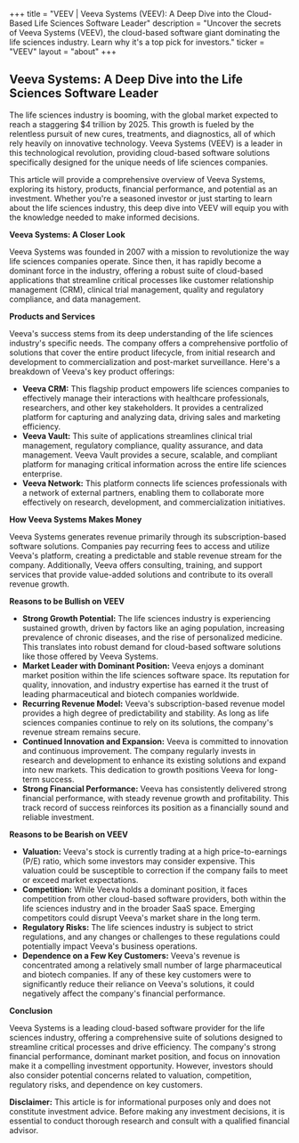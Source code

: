 +++
title = "VEEV |  Veeva Systems (VEEV): A Deep Dive into the Cloud-Based Life Sciences Software Leader"
description = "Uncover the secrets of Veeva Systems (VEEV), the cloud-based software giant dominating the life sciences industry. Learn why it's a top pick for investors."
ticker = "VEEV"
layout = "about"
+++

        


## Veeva Systems: A Deep Dive into the Life Sciences Software Leader

The life sciences industry is booming, with the global market expected to reach a staggering $4 trillion by 2025. This growth is fueled by the relentless pursuit of new cures, treatments, and diagnostics, all of which rely heavily on innovative technology.  Veeva Systems (VEEV) is a leader in this technological revolution, providing cloud-based software solutions specifically designed for the unique needs of life sciences companies. 

This article will provide a comprehensive overview of Veeva Systems, exploring its history, products, financial performance, and potential as an investment. Whether you're a seasoned investor or just starting to learn about the life sciences industry, this deep dive into VEEV will equip you with the knowledge needed to make informed decisions.

**Veeva Systems: A Closer Look**

Veeva Systems was founded in 2007 with a mission to revolutionize the way life sciences companies operate. Since then, it has rapidly become a dominant force in the industry, offering a robust suite of cloud-based applications that streamline critical processes like customer relationship management (CRM), clinical trial management, quality and regulatory compliance, and data management.

**Products and Services**

Veeva's success stems from its deep understanding of the life sciences industry's specific needs. The company offers a comprehensive portfolio of solutions that cover the entire product lifecycle, from initial research and development to commercialization and post-market surveillance. Here's a breakdown of Veeva's key product offerings:

* **Veeva CRM:** This flagship product empowers life sciences companies to effectively manage their interactions with healthcare professionals, researchers, and other key stakeholders. It provides a centralized platform for capturing and analyzing data, driving sales and marketing efficiency.
* **Veeva Vault:** This suite of applications streamlines clinical trial management, regulatory compliance, quality assurance, and data management. Veeva Vault provides a secure, scalable, and compliant platform for managing critical information across the entire life sciences enterprise.
* **Veeva Network:** This platform connects life sciences professionals with a network of external partners, enabling them to collaborate more effectively on research, development, and commercialization initiatives.

**How Veeva Systems Makes Money**

Veeva Systems generates revenue primarily through its subscription-based software solutions. Companies pay recurring fees to access and utilize Veeva's platform, creating a predictable and stable revenue stream for the company. Additionally, Veeva offers consulting, training, and support services that provide value-added solutions and contribute to its overall revenue growth.

**Reasons to be Bullish on VEEV**

* **Strong Growth Potential:** The life sciences industry is experiencing sustained growth, driven by factors like an aging population, increasing prevalence of chronic diseases, and the rise of personalized medicine. This translates into robust demand for cloud-based software solutions like those offered by Veeva Systems.
* **Market Leader with Dominant Position:** Veeva enjoys a dominant market position within the life sciences software space. Its reputation for quality, innovation, and industry expertise has earned it the trust of leading pharmaceutical and biotech companies worldwide.
* **Recurring Revenue Model:** Veeva's subscription-based revenue model provides a high degree of predictability and stability. As long as life sciences companies continue to rely on its solutions, the company's revenue stream remains secure.
* **Continued Innovation and Expansion:** Veeva is committed to innovation and continuous improvement. The company regularly invests in research and development to enhance its existing solutions and expand into new markets. This dedication to growth positions Veeva for long-term success.
* **Strong Financial Performance:** Veeva has consistently delivered strong financial performance, with steady revenue growth and profitability. This track record of success reinforces its position as a financially sound and reliable investment.

**Reasons to be Bearish on VEEV**

* **Valuation:** Veeva's stock is currently trading at a high price-to-earnings (P/E) ratio, which some investors may consider expensive. This valuation could be susceptible to correction if the company fails to meet or exceed market expectations.
* **Competition:** While Veeva holds a dominant position, it faces competition from other cloud-based software providers, both within the life sciences industry and in the broader SaaS space. Emerging competitors could disrupt Veeva's market share in the long term.
* **Regulatory Risks:** The life sciences industry is subject to strict regulations, and any changes or challenges to these regulations could potentially impact Veeva's business operations. 
* **Dependence on a Few Key Customers:** Veeva's revenue is concentrated among a relatively small number of large pharmaceutical and biotech companies. If any of these key customers were to significantly reduce their reliance on Veeva's solutions, it could negatively affect the company's financial performance.

**Conclusion**

Veeva Systems is a leading cloud-based software provider for the life sciences industry, offering a comprehensive suite of solutions designed to streamline critical processes and drive efficiency. The company's strong financial performance, dominant market position, and focus on innovation make it a compelling investment opportunity. However, investors should also consider potential concerns related to valuation, competition, regulatory risks, and dependence on key customers.

**Disclaimer:** This article is for informational purposes only and does not constitute investment advice. Before making any investment decisions, it is essential to conduct thorough research and consult with a qualified financial advisor. 

        